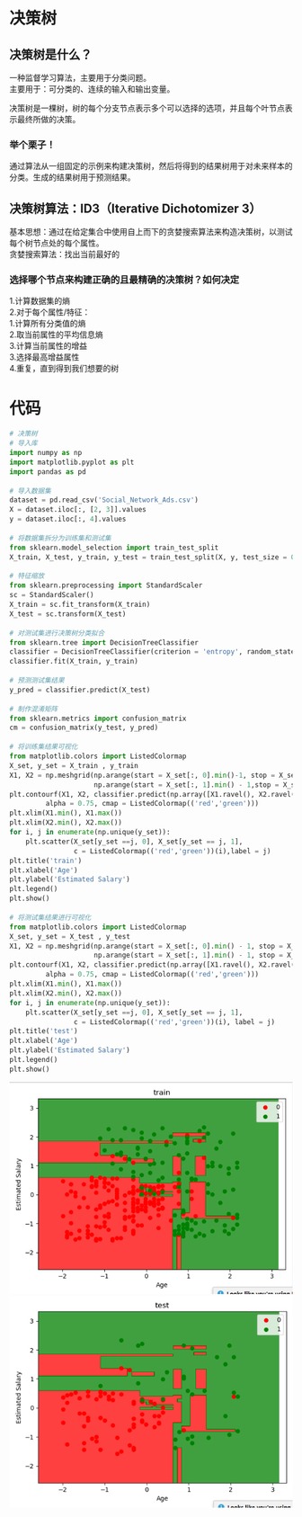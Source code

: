 # 决策树
## 决策树是什么？  
一种监督学习算法，主要用于分类问题。  
主要用于：可分类的、连续的输入和输出变量。  

决策树是一棵树，树的每个分支节点表示多个可以选择的选项，并且每个叶节点表示最终所做的决策。  

### 举个栗子！  
通过算法从一组固定的示例来构建决策树，然后将得到的结果树用于对未来样本的分类。生成的结果树用于预测结果。
## 决策树算法：ID3（Iterative Dichotomizer 3）
基本思想：通过在给定集合中使用自上而下的贪婪搜索算法来构造决策树，以测试每个树节点处的每个属性。  
贪婪搜索算法：找出当前最好的  
### 选择哪个节点来构建正确的且最精确的决策树？如何决定
1.计算数据集的熵    
2.对于每个属性/特征：    
  1.计算所有分类值的熵    
  2.取当前属性的平均信息熵  
  3.计算当前属性的增益  
3.选择最高增益属性  
4.重复，直到得到我们想要的树  
# 代码

```python
# 决策树
# 导入库
import numpy as np
import matplotlib.pyplot as plt
import pandas as pd

# 导入数据集
dataset = pd.read_csv('Social_Network_Ads.csv')
X = dataset.iloc[:, [2, 3]].values
y = dataset.iloc[:, 4].values

# 将数据集拆分为训练集和测试集
from sklearn.model_selection import train_test_split
X_train, X_test, y_train, y_test = train_test_split(X, y, test_size = 0.25, random_state = 0)

# 特征缩放
from sklearn.preprocessing import StandardScaler
sc = StandardScaler()
X_train = sc.fit_transform(X_train)
X_test = sc.transform(X_test)

# 对测试集进行决策树分类拟合
from sklearn.tree import DecisionTreeClassifier
classifier = DecisionTreeClassifier(criterion = 'entropy', random_state = 0)
classifier.fit(X_train, y_train)

# 预测测试集结果
y_pred = classifier.predict(X_test)

# 制作混淆矩阵
from sklearn.metrics import confusion_matrix
cm = confusion_matrix(y_test, y_pred)

# 将训练集结果可视化
from matplotlib.colors import ListedColormap
X_set, y_set = X_train , y_train
X1, X2 = np.meshgrid(np.arange(start = X_set[:, 0].min()-1, stop = X_set[:, 0].max() + 1, step = 0.01),
                     np.arange(start = X_set[:, 1].min() - 1,stop = X_set[:, 1].max() + 1,step = 0.01))
plt.contourf(X1, X2, classifier.predict(np.array([X1.ravel(), X2.ravel()]).T).reshape(X1.shape),
         alpha = 0.75, cmap = ListedColormap(('red','green')))
plt.xlim(X1.min(), X1.max())
plt.xlim(X2.min(), X2.max())
for i, j in enumerate(np.unique(y_set)):
    plt.scatter(X_set[y_set ==j, 0], X_set[y_set == j, 1],
                c = ListedColormap(('red','green'))(i),label = j)
plt.title('train')
plt.xlabel('Age')
plt.ylabel('Estimated Salary')
plt.legend()
plt.show()

# 将测试集结果进行可视化
from matplotlib.colors import ListedColormap
X_set, y_set = X_test , y_test
X1, X2 = np.meshgrid(np.arange(start = X_set[:, 0].min() - 1, stop = X_set[:, 0].max() + 1, step = 0.01),
                     np.arange(start = X_set[:, 1].min() - 1, stop = X_set[:, 1].max() + 1, step = 0.01))
plt.contourf(X1, X2, classifier.predict(np.array([X1.ravel(), X2.ravel()]).T).reshape(X1.shape),
         alpha = 0.75, cmap = ListedColormap(('red','green')))
plt.xlim(X1.min(), X1.max())
plt.xlim(X2.min(), X2.max())
for i, j in enumerate(np.unique(y_set)):
    plt.scatter(X_set[y_set ==j, 0], X_set[y_set == j, 1],
                c = ListedColormap(('red','green'))(i), label = j)
plt.title('test')
plt.xlabel('Age')
plt.ylabel('Estimated Salary')
plt.legend()
plt.show()
```

![训练集结果](https://github.com/liangju1996/100-days-of-ml-code/blob/master/图片/train.png)
![测试集结果](https://github.com/liangju1996/100-days-of-ml-code/blob/master/图片/test.png)














